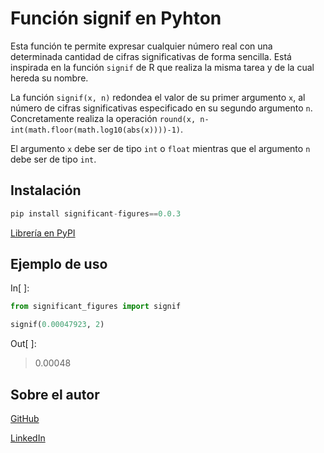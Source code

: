 # Función signif en Pyhton
Esta función te permite expresar cualquier número real con una determinada cantidad de cifras significativas de forma sencilla. Está inspirada en la función `signif` de R que realiza la misma tarea y de la cual hereda su nombre.

La función `signif(x, n)` redondea el valor de su primer argumento `x`, al número de cifras significativas especificado en su segundo argumento `n`. Concretamente realiza la operación `round(x, n-int(math.floor(math.log10(abs(x))))-1)`.

El argumento `x` debe ser de tipo `int` o `float` mientras que el argumento `n` debe ser de tipo `int`.

## Instalación
```python
pip install significant-figures==0.0.3
```
[Librería en PyPI](https://pypi.org/project/significant-figures/0.0.3/)

## Ejemplo de uso
In[&nbsp;]:
```python
from significant_figures import signif

signif(0.00047923, 2)
```
Out[&nbsp;]:
> 0.00048

## Sobre el autor
[GitHub](https://github.com/luisgn98)

[LinkedIn](https://www.linkedin.com/in/luis-garc%C3%ADa-nnomo-b041b51b3/)
